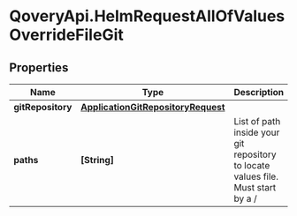 # QoveryApi.HelmRequestAllOfValuesOverrideFileGit

## Properties

Name | Type | Description | Notes
------------ | ------------- | ------------- | -------------
**gitRepository** | [**ApplicationGitRepositoryRequest**](ApplicationGitRepositoryRequest.md) |  | 
**paths** | **[String]** | List of path inside your git repository to locate values file. Must start by a / | 


